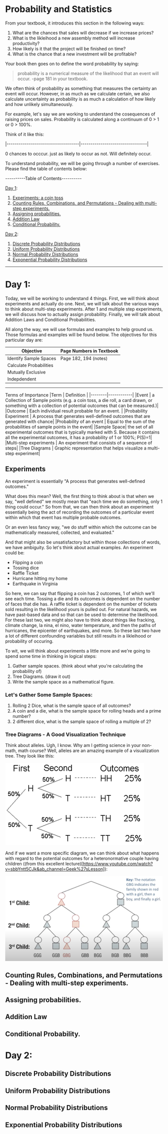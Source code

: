 # Probability and Statistics

From your textbook, it introduces this section in the following ways: 

1. What are the chances that sales will decrease if we increase prices?
2. What is the likleihood a new assembly method will increase productivity? 
3. How likely is it that the project will be finished on time?
4. What is the chance that a new investment will be profitable?

Your book then goes on to define the word probability by saying: 

> probability is a numerical measure of the likelihood that an event will occur. -page 181 in your textbook.

We often think of probability as something that measures the certainty an event will occur. However, in as much as we calculate certain, we also calculate uncertainty as probability is as much a calculation of how likely and how unlikely simultaneously. 

For example, let's say we are working to understand the cosequences of raising prices on sales. Probability is calculated along a continuum of 0 > 1 or 0 > 100%. 

Think of it like this: 

|------------------------------------|---------------------------------|

0 chances to occcur.     just as likely to occur as not.     Will definitely occur.

To understand probability, we will be going through a number of exercises. Please find the table of contents below: 


----------Table of Contents----------

[Day 1](#day1):
1. [Experiments: a coin toss](#experiments)
2. [Counting Rules, Combinations, and Permutations - Dealing with multi-step experiments.](#counting)
3. [Assigning probabilities.](#assigning)
4. [Addition Law](#addition)
5. [Conditional Probability.](#conditional)

[Day 2](#day2): 
1. [Discrete Probability Distributions](#probdis)
2. [Uniform Probability Distributions](#uniprob)
3. [Normal Probability Distributions](#normprob)
4. [Exponential Probability Distributions](#exponent)

------------------------------------------------------------

# <a id="day1"></a>Day 1:

Today, we will be working to understand 4 things. First, we will think about experiments and actually do one. Next, we will talk about the various ways to think about multi-step experiments. After 1 and multiple step experiments, we will discuss how to actually assign probability. Finally, we will talk about Addition Laws and Conditional Probabilities. 

All along the way, we will use formulas and examples to help ground us. Those formulas and examples will be found below. The objectives for this particular day are: 

|Objective | Page Numbers in Textbook | 
|----------|--------------------------|
|Identify Sample Spaces | Page 182, 194 (notes) |
|Calculate Probabilities| |
| Mutually Exclusive | |
| Indepdendent | |

------------------

Terms of Importance
|Term    | Definition |
|--------|------------|
|Event | a Collection of Sample points (e.g. a coin toss, a die roll, a card drawn, or something with a collection of potential outcomes that can be measured.)|
|Outcome | Each individual result probable for an event. | 
|Probability Experiment | A process that generates well-defined outcomes that are generated with chance|
|Probability of an event | Equal to the sum of the probabilities of sample points in the event|
|Sample Space| the set of all experimental outcomes that is typically marked with S. Because it contains all the experimental outcomes, it has a probability of 1 or 100%; P(S)=1|
|Multi-step experiments | An experiment that consists of a sequence of steps|
|Tree Diagrams | Graphic representation that helps visualize a multi-step experiment|

## <a id="experiments"></a>Experiments

An experiment is essentially "A process that generates well-defined outcomes."

What does this mean? Well, the first thing to think about is that when we say, "well defined" we mostly mean that "each time we do something, only 1 thing could occur." So from that, we can then think about an experiment essentially being the act of recording the outcomes of a particular event within which that event has multiple probable outcomes. 

Or an even less fancy way, "we do stuff within which the outcome can be mathematically measured, collected, and evaluated."

And that might also be unsatisfactory but within those collections of words, we have ambiguity. So let's think about actual examples. An experiment could be: 

* Flipping a coin
* Tossing dice
* Raffle Ticket
* Hurricane hitting my home
* Earthquake in Virginia

So here, we can say that flipping a coin has 2 outcomes, 1 of which we'll see each time. Tossing a die and its outcomes is dependent on the number of faces that die has. A raffle ticket is dependent on the number of tickets sold resulting in the likelihood yours is pulled out. For natural hazards, we have past-based data and so that can be used to determine the likelihood. For these last two, we might also have to think about things like fracking, climate change, la nina, el nino, water temperature, and then the paths of hurricanes, the epicenter of earthquakes, and more. So these last two have a lot of different confounding variables but still results in a likleihood or probability of occuring. 

To wit, we will think about experiments a little more and we're going to spend some time in thinking in logical steps: 

1. Gather sample spaces. (think about what you're calculating the probability of)
2. Tree Diagrams. (draw it out)
3. Write the sample space as a mathematical figure.

### Let's Gather Some Sample Spaces: 

1. Rolling 2 Dice, what is the sample space of all outcomes?
2. A coin and a die, what is the sample space for rolling heads and a prime number?
3. 2 different dice, what is the sample space of rolling a multiple of 2?

### Tree Diagrams - A Good Visualization Technique

Think about alleles. Ugh, I know. Why am I getting science in your non-math, math course? Well, alleles are an amazing example of a visualization tree. They look like this: 

![A Tree Diagram](/images/prob-tree.gif)

And if we want a more specific diagram, we can think about what happens with regard to the potential outcomes for a heteronormative couple having children ((from this excellent lecture)[https://www.youtube.com/watch?v=sbbYntt5CJk&ab_channel=Geek%27sLesson]): 

![A Tree Diagram](/images/prob-fam.png)

## <a id="counting"></a>Counting Rules, Combinations, and Permutations - Dealing with multi-step experiments.

## <a id="assigning"></a>Assigning probabilities.

## <a id="addition"></a>Addition Law

## <a id="conditional"></a>Conditional Probability.

# <a id="day2"></a>Day 2: 

## <a id="probdis"></a>Discrete Probability Distributions

## <a id="uniprob"></a>Uniform Probability Distributions

## <a id="normprob"></a>Normal Probability Distributions

## <a id="exponent"></a>Exponential Probability Distributions
